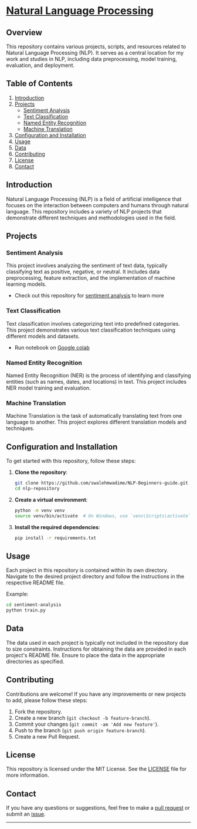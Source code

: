 <h1><u><b>Natural Language Processing </b></u></h1>


## Overview
This repository contains various projects, scripts, and resources related to Natural Language Processing (NLP). It serves as a central location for my work and studies in NLP, including data preprocessing, model training, evaluation, and deployment.

## Table of Contents
1. [Introduction](#introduction)
2. [Projects](#projects)
    - [Sentiment Analysis](#sentiment-analysis)
    - [Text Classification](#text-classification)
    - [Named Entity Recognition](#named-entity-recognition)
    - [Machine Translation](#machine-translation)
3. [Configuration and Installation](#setup-and-installation)
4. [Usage](#usage)
5. [Data](#data)
6. [Contributing](#contributing)
7. [License](#license)
8. [Contact](#contact)

## Introduction
Natural Language Processing (NLP) is a field of artificial intelligence that focuses on the interaction between computers and humans through natural language. This repository includes a variety of NLP projects that demonstrate different techniques and methodologies used in the field.

## Projects
### Sentiment Analysis
This project involves analyzing the sentiment of text data, typically classifying text as positive, negative, or neutral. It includes data preprocessing, feature extraction, and the implementation of machine learning models.
- Check out this repository for [sentiment analysis](https://github.com/swalehmwadime/British-Airways-Ds) to learn more

### Text Classification
Text classification involves categorizing text into predefined categories. This project demonstrates various text classification techniques using different models and datasets.
- Run notebook on [Google colab](https://colab.research.google.com/drive/1Pz_FwYLuwkwJho-swH0o8M60nYhYMFx1) 


### Named Entity Recognition
Named Entity Recognition (NER) is the process of identifying and classifying entities (such as names, dates, and locations) in text. This project includes NER model training and evaluation.

### Machine Translation
Machine Translation is the task of automatically translating text from one language to another. This project explores different translation models and techniques.

## Configuration and Installation
To get started with this repository, follow these steps:

1. **Clone the repository**:
    ```bash
    git clone https://github.com/swalehmwadime/NLP-Beginners-guide.git
    cd nlp-repository
    ```

2. **Create a virtual environment**:
    ```bash
    python -m venv venv
    source venv/bin/activate  # On Windows, use `venv\Scripts\activate`
    ```

3. **Install the required dependencies**:
    ```bash
    pip install -r requirements.txt
    ```

## Usage
Each project in this repository is contained within its own directory. Navigate to the desired project directory and follow the instructions in the respective README file.

Example:
```bash
cd sentiment-analysis
python train.py
```

## Data
The data used in each project is typically not included in the repository due to size constraints. Instructions for obtaining the data are provided in each project's README file. Ensure to place the data in the appropriate directories as specified.

## Contributing
Contributions are welcome! If you have any improvements or new projects to add, please follow these steps:

1. Fork the repository.
2. Create a new branch (`git checkout -b feature-branch`).
3. Commit your changes (`git commit -am 'Add new feature'`).
4. Push to the branch (`git push origin feature-branch`).
5. Create a new Pull Request.

## License
This repository is licensed under the MIT License. See the [LICENSE](https://github.com/swalehmwadime/NLP-Beginners-guide?tab=MIT-1-ov-file) file for more information.

## Contact
If you have any questions or suggestions, feel free to make a [pull request](https://github.com/swalehmwadime/NLP-Beginners-guide/pulls) or submit an [issue](https://github.com/swalehmwadime/NLP-Beginners-guide/issues).

---

